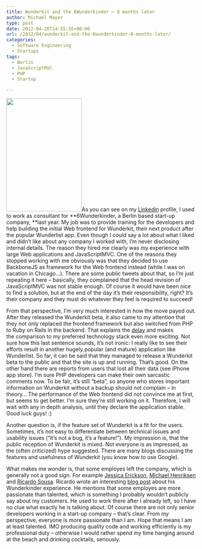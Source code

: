 ```yaml
---
title: Wunderkit and the 6Wunderkinder – 8 months later
author: Michael Mayer
type: post
date: 2012-04-26T14:55:55+00:00
url: /2012/04/wunderkit-and-the-6wunderkinder-8-months-later/
categories:
  - Software Engineering
  - Startups
tags:
  - Berlin
  - JavaScriptMVC
  - PHP
  - Startup

---
```

[<img class="alignright  wp-image-1422" title="Wunderkit / iPhone App store" src="http://www.nulldevice.de/wp-content/uploads/2012/04/photo-1-333x500.png" alt="" width="200" height="300" srcset="/wp-content/uploads/2012/04/photo-1-333x500.png 333w, /wp-content/uploads/2012/04/photo-1.png 640w" sizes="(max-width: 200px) 100vw, 200px" />][1]As you can see on my [Linkedin][2] profile, I used to work as consultant for **6Wunderkinder, a Berlin based start-up company, **last year. My job was to provide training for the developers and help building the initial Web frontend for Wunderkit, their next product after the popular Wunderlist app. Even though I could say a lot about what I liked and didn&#8217;t like about any company I worked with, I&#8217;m never disclosing internal details. The reason they hired me clearly was my experience with large Web applications and JavaScriptMVC. One of the reasons they stopped working with me obviously was that they decided to use BackboneJS as framework for the Web frontend instead (while I was on vacation in Chicago&#8230;). There are some public tweets about that, so I&#8217;m just repeating it here &#8211; basically, they complained that the head revision of JavaScriptMVC was not stable enough. Of course it would have been nice to find a solution, but at the end of the day it&#8217;s their responsibility, right? It&#8217;s their company and they must do whatever they feel is required to succeed!

From that perspective, I&#8217;m very much interested in how the move payed out. After they released the Wunderkit beta, it also came to my attention that they not only replaced the frontend framework but also switched from PHP to Ruby on Rails in the backend. That explains the [delay][3] and makes the comparison to my preferred technology stack even more exciting. Not sure how this last sentence sounds, it&#8217;s not ironic: I really like to see their efforts result in another hugely popular (and mature) application like Wunderlist. So far, it can be said that they managed to release a Wunderkit beta to the public and that the site is up and running. That&#8217;s good. On the other hand there are reports from users that lost all their data (see iPhone app store). I&#8217;m sure PHP developers can make their own sarcastic comments now. To be fair, it&#8217;s still &#8220;beta&#8221;, so anyone who stores important information on Wunderkit without a backup should not complain &#8211; in theory&#8230; The performance of the Web frontend did not convince me at first, but seems to get better. I&#8217;m sure they&#8217;re still working on it. Therefore, I will wait with any in depth analysis, until they declare the application stable. Good luck guys! :)

Another question is, if the feature set of Wunderkit is a fit for the users. Sometimes, it&#8217;s not easy to differentiate between technical issues and usability issues (&#8220;It&#8217;s not a bug, it&#8217;s a feature!&#8221;). My impression is, that the public reception of Wunderkit is mixed. Not everyone is as impressed, as the (often criticized) hype suggested. There are many blogs discussing the features and usefulness of Wunderkit (you know how to use Google).

What makes me wonder is, that some employes left the company, which is generally not a good sign. For example [Jessica Erickson][4], [Michael Henriksen][5] and [Ricardo Sousa][6]. Ricardo wrote an interesting [blog post][6] about his Wunderkinder experience. He mentions that some employes are more passionate than talented, which is something I probably wouldn&#8217;t publicly say about my customers. He used to work there after I already left, so I have no clue what exactly he is talking about. Of course there are not only senior developers working in a start-up company &#8211; that&#8217;s clear. From my perspective, everyone is more passionate than I am. Hope that means I am at least talented. IMO producing quality code and working efficiently is my professional duty &#8211; otherwise I would rather spend my time hanging around at the beach and drinking cocktails, seriously.

 [1]: http://www.nulldevice.de/wp-content/uploads/2012/04/photo-1.png
 [2]: http://www.linkedin.com/profile/view?id=5794403
 [3]: http://www.6wunderkinder.com/blog/2012/01/09/wunderlist-and-wunderkit-our-2012-roadmap/
 [4]: http://www.linkedin.com/profile/view?id=17491853
 [5]: http://www.linkedin.com/profile/view?id=23713328&locale=en_US
 [6]: http://ricardosousa.me/blog/2012/03/6wunderkinder-experience/